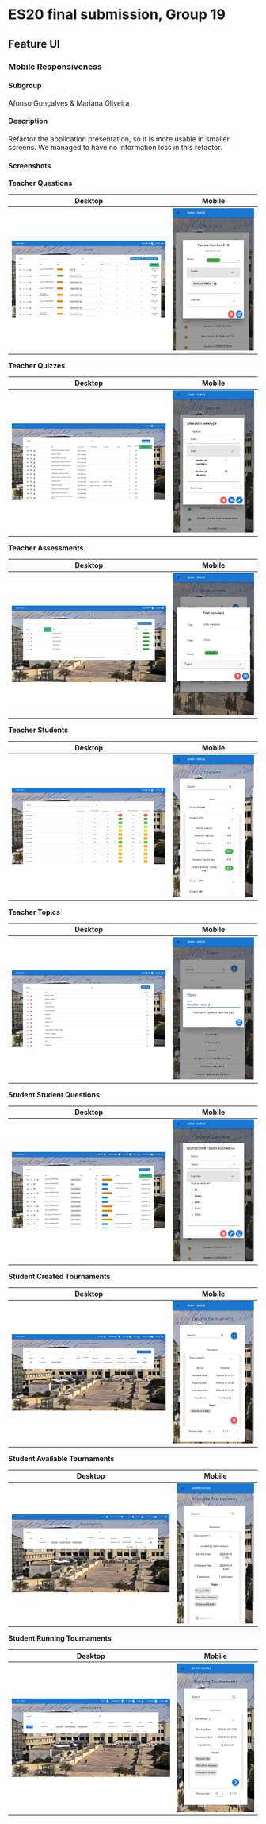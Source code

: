 # ES20 final submission, Group 19

## Feature UI

### Mobile Responsiveness

#### Subgroup
Afonso Gonçalves & Mariana Oliveira

#### Description
Refactor the application presentation, so it is more usable in smaller screens. We managed to have no information loss in this refactor.

#### Screenshots

**Teacher Questions**

Desktop                              |  Mobile
:-----------------------------------:|:-----------------------------------:
![](p5-images/teacher_questions.png) | ![](p5-images/teacher_questions_mobile.png)

**Teacher Quizzes**

Desktop                              |  Mobile
:-----------------------------------:|:-----------------------------------:
![](p5-images/teacher_quizzes.png) | ![](p5-images/teacher_quizzes_mobile.png)

**Teacher Assessments**

Desktop                              |  Mobile
:-----------------------------------:|:-----------------------------------:
![](p5-images/teacher_assessments.png) | ![](p5-images/teacher_assessments_mobile.png)

**Teacher Students**

Desktop                              |  Mobile
:-----------------------------------:|:-----------------------------------:
![](p5-images/teacher_students.png) | ![](p5-images/teacher_students_mobile.png)

**Teacher Topics**

Desktop                              |  Mobile
:-----------------------------------:|:-----------------------------------:
![](p5-images/teacher_topics.png) | ![](p5-images/teacher_topics_mobile.png)

**Student Student Questions**

Desktop                              |  Mobile
:-----------------------------------:|:-----------------------------------:
![](p5-images/student_studentQuestions.png) | ![](p5-images/student_studentQuestions_mobile.png)

**Student Created Tournaments**

Desktop                              |  Mobile
:-----------------------------------:|:-----------------------------------:
![](p5-images/student_createdTournaments.png) | ![](p5-images/student_createdTournaments_mobile.png)

**Student Available Tournaments**

Desktop                              |  Mobile
:-----------------------------------:|:-----------------------------------:
![](p5-images/student_availableTournaments.png) | ![](p5-images/student_availableTournaments_mobile.png)

**Student Running Tournaments**

Desktop                              |  Mobile
:-----------------------------------:|:-----------------------------------:
![](p5-images/student_runningTournaments.png) | ![](p5-images/student_runningTournaments_mobile.png)
